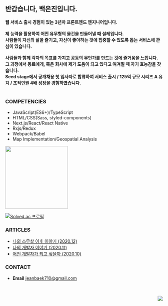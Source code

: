 ## 반갑습니다, 백은진입니다. 
**웹 서비스 출시 경험이 있는 3년차 프론트엔드 엔지니어입니다.**<br />
<br />
**제 능력을 활용하여 어떤 유무형의 물건을 만들어낼 때 설레입니다.**<br />
**사람들이 자신의 삶을 즐기고, 자신이 좋아하는 것에 집중할 수 있도록 돕는 서비스에 관심이 있습니다.**<br />
<br />
**사람들과 함께 각자의 목표를 가지고 공동의 무언가를 만드는 것에 즐거움을 느낍니다.**<br />
**그 과정에서 동료에게, 혹은 회사에 제가 도움이 되고 있다고 여겨질 때 자기 효능감을 갖습니다.**<br />
**Seed stage에서 공개채용 첫 입사자로 합류하여 서비스 출시 / 125억 규모 시리즈 A 유치 / 조직인원 4배 성장을 경험하였습니다.**<br />
<br />

### COMPETENCIES
- JavaScript(ES6+)/TypeScript
- HTML/CSS(Sass, styled-components)
- Next.js/React/React Native
- Rxjs/Redux
- Webpack/Babel
- Map Implementation/Geospatial Analysis

<img height="200px" src="https://github-readme-stats-eight-theta.vercel.app/api/top-langs/?username=JeanBaek&layout=compact&langs_count=8&theme=graywhite"/>

[![Solved.ac
프로필](http://mazassumnida.wtf/api/generate_badge?boj=jeanbaek)](https://solved.ac/jeanbaek)

### ARTICLES
- [나의 스무살 이후 이야기 (2020.12)](https://velog.io/@jeanbaek/self-introduction)
- [나의 개발자 이야기 (2020.11)](https://velog.io/@jeanbaek/%EB%82%98%EC%9D%98-%EA%B0%9C%EB%B0%9C%EC%9E%90-%EC%9D%B4%EC%95%BC%EA%B8%B0)
- [어떤 개발자가 되고 싶을까 (2020.10)](https://velog.io/@jeanbaek/%EC%96%B4%EB%96%A4-%EA%B0%9C%EB%B0%9C%EC%9E%90%EA%B0%80-%EB%90%98%EA%B3%A0-%EC%8B%B6%EC%9D%84%EA%B9%8C)

### CONTACT
* **Email** jeanbaek710@gmail.com

<br />
<br />

<div align="right"><a href="https://hits.seeyoufarm.com"><img src="https://hits.seeyoufarm.com/api/count/incr/badge.svg?url=https%3A%2F%2Fgithub.com%2FJeanBaek&count_bg=%2379C83D&title_bg=%23555555&icon=&icon_color=%23E7E7E7&title=hits&edge_flat=false"/></a></div>
